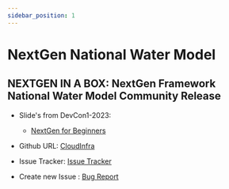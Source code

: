 ```yaml
---
sidebar_position: 1
---
```


# NextGen National Water Model

## NEXTGEN IN A BOX: NextGen Framework National Water Model Community Release

- Slide's from DevCon1-2023:
    - [NextGen for Beginners](https://github.com/CIROH-UA/Conferences/tree/main/CIROHdevCon23)

- Github URL: [CloudInfra](https://github.com/CIROH-UA/CloudInfra)

- Issue Tracker: [Issue Tracker](https://github.com/CIROH-UA/CloudInfra/issues/)

- Create new Issue : [Bug Report](https://github.com/CIROH-UA/CloudInfra/issues/new?assignees=&labels=bug&projects=&template=bug_report.md&title=)
